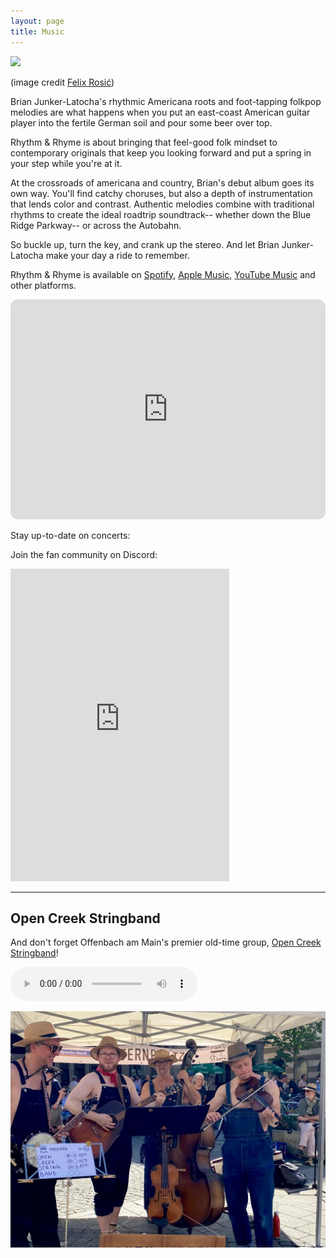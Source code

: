 ```yaml
---
layout: page
title: Music
---
```



<img src="/assets/images/brian_bar.jpg" width="500">    
<p class=center_please>(image credit <a href="https://www.felixrosic.de/">Felix Rosić</a>)</p>


Brian Junker-Latocha's rhythmic Americana roots and foot-tapping folkpop melodies are what happens when you put an east-coast American guitar player into the fertile German soil and pour some beer over top.

Rhythm & Rhyme is about bringing that feel-good folk mindset to contemporary originals that keep you looking forward and put a spring in your step while you're at it. 

At the crossroads of americana and country, Brian's debut album goes its own way. You'll find catchy choruses, but also a depth of instrumentation that lends color and contrast. Authentic melodies combine with traditional rhythms to create the ideal roadtrip soundtrack-- whether down the Blue Ridge Parkway-- or across the Autobahn.

So buckle up, turn the key, and crank up the stereo. And let Brian Junker-Latocha make your day a ride to remember.

Rhythm & Rhyme is available on [Spotify](https://open.spotify.com/album/5lTDHgvhszQk1KZLF48hSP?go=1), [Apple Music](https://music.apple.com/de/album/1754531005?app=music&at=1l3vpUI&ct=LFV_461b5992e5bf463057377415fcd13ff2&itscg=30440&itsct=catchall_p2&lId=210847341&cId=none&sr=2&src=Linkfire&ls=1), [YouTube Music](https://music.youtube.com/playlist?list=OLAK5uy_l8I6z1pR2R1gj2T8LLZxcXrCpQcQ83__4&src=Linkfire&lId=f520af63-037f-4e11-9254-befa119a59b8&cId=d3d58fd7-4c47-11e6-9fd0-066c3e7a8751&_gl=1%2A1sf3px9%2A_gcl_au%2AMTQwNDA1MTU2Mi4xNzM1NTkzODY2) and other platforms.

<iframe style="border-radius:12px" src="https://open.spotify.com/embed/album/5lTDHgvhszQk1KZLF48hSP?utm_source=generator" width="100%" height="352" frameBorder="0" allowfullscreen="" allow="autoplay; clipboard-write; encrypted-media; fullscreen; picture-in-picture" loading="lazy"></iframe>

Stay up-to-date on concerts:
<script charset="utf-8" src="https://widgetv3.bandsintown.com/main.min.js"></script><a class="bit-widget-initializer" data-artist-name="id_15569458" data-events-to-display="" data-background-color="rgba(255,255,255,1)" data-separator-color="rgba(221,221,221,1)" data-text-color="rgba(66,66,66,1)" data-font="Helvetica" data-auto-style="true" data-button-label-capitalization="uppercase" data-header-capitalization="uppercase" data-location-capitalization="uppercase" data-venue-capitalization="uppercase" data-display-local-dates="true" data-local-dates-position="tab" data-display-past-dates="true" data-display-details="false" data-display-lineup="false" data-display-start-time="false" data-social-share-icon="false" data-display-limit="all" data-date-format="MMM. D, YYYY" data-date-orientation="horizontal" data-date-border-color="#4A4A4A" data-date-border-width="1px" data-date-capitalization="capitalize" data-date-border-radius="10px" data-event-ticket-cta-size="medium" data-event-custom-ticket-text="" data-event-ticket-text="TICKETS" data-event-ticket-icon="false" data-event-ticket-cta-text-color="rgba(255,255,255,1)" data-event-ticket-cta-bg-color="rgba(74,74,74,1)" data-event-ticket-cta-border-color="rgba(74,74,74,1)" data-event-ticket-cta-border-width="0px" data-event-ticket-cta-border-radius="2px" data-sold-out-button-text-color="rgba(255,255,255,1)" data-sold-out-button-background-color="rgba(74,74,74,1)" data-sold-out-button-border-color="rgba(74,74,74,1)" data-sold-out-button-clickable="true" data-event-rsvp-position="hidden" data-event-rsvp-cta-size="medium" data-event-rsvp-only-show-icon="false" data-event-rsvp-text="RSVP" data-event-rsvp-icon="false" data-event-rsvp-cta-text-color="rgba(74,74,74,1)" data-event-rsvp-cta-bg-color="rgba(255,255,255,1)" data-event-rsvp-cta-border-color="rgba(74,74,74,1)" data-event-rsvp-cta-border-width="1px" data-event-rsvp-cta-border-radius="2px" data-follow-section-position="top" data-follow-section-alignment="center" data-follow-section-header-text="Get updates on new shows, new music, and more" data-follow-section-cta-size="medium" data-follow-section-cta-text="FOLLOW" data-follow-section-cta-icon="false" data-follow-section-cta-text-color="rgba(255,255,255,1)" data-follow-section-cta-bg-color="rgba(74,74,74,1)" data-follow-section-cta-border-color="rgba(74,74,74,1)" data-follow-section-cta-border-width="0px" data-follow-section-cta-border-radius="2px" data-play-my-city-position="bottom" data-play-my-city-alignment="center" data-play-my-city-header-text="Don’t see a show near you?" data-play-my-city-cta-size="medium" data-play-my-city-cta-text="REQUEST A SHOW" data-play-my-city-cta-icon="false" data-play-my-city-cta-text-color="rgba(255,255,255,1)" data-play-my-city-cta-bg-color="rgba(74,74,74,1)" data-play-my-city-cta-border-color="rgba(74,74,74,1)" data-play-my-city-cta-border-width="0px" data-play-my-city-cta-border-radius="2px" data-optin-font="" data-optin-text-color="" data-optin-bg-color="" data-optin-cta-text-color="" data-optin-cta-bg-color="" data-optin-cta-border-width="" data-optin-cta-border-radius="" data-optin-cta-border-color="" data-language="en" data-layout-breakpoint="900" data-app-id="" data-affil-code="" data-bit-logo-position="bottomRight" data-bit-logo-color="rgba(66,66,66,1)"></a>

Join the fan community on Discord:
<iframe src="https://discordapp.com/widget?id=1322496606381277227&theme=dark" width="350" height="500" allowtransparency="true" frameborder="0" sandbox="allow-popups allow-popups-to-escape-sandbox allow-same-origin allow-scripts"></iframe>
<hr/>

## Open Creek Stringband

And don't forget Offenbach am Main's premier old-time group, [Open Creek Stringband](https://opencreekstringband.com)!

<audio src="assets\audio\idontlovenobody.mp3" controls></audio> 

![](assets/images/latzfunstramu.jpeg)